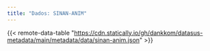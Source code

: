 ```yaml
---
title: "Dados: SINAN-ANIM"
---
```


{{< remote-data-table "https://cdn.statically.io/gh/dankkom/datasus-metadata/main/metadata/data/sinan-anim.json" >}}
